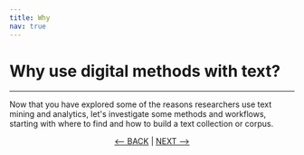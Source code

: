 ```yaml
---
title: Why
nav: true
---
```

# Why use digital methods with text? 

-----



Now that you have explored some of the reasons researchers use text mining and analytics, let's investigate some methods and workflows, starting with where to find and how to build a text collection or corpus.

<p align="center">
  <a href="https://griffithunilibrary.github.io/intro-text-mining-analysis/content/1-what.html"><-- BACK</a> |
  <a href="https://griffithunilibrary.github.io/intro-text-mining-analysis/content/3-rights">NEXT --></a>
</p> 
